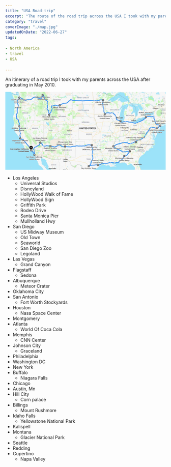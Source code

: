 ```yaml
---
title: "USA Road-trip"
excerpt: "The route of the road trip across the USA I took with my parents after graduating in May 2010"
category: "travel"
coverImage: "./map.jpg"
updatedOnDate: "2022-06-27"
tags:

- North America
- travel
- USA

---
```


An itinerary of a road trip I took with my parents across the USA after graduating in May 2010.

![Map of the road trip](./map.jpg)

- Los Angeles
  - Universal Studios
  - Disneyland
  - HollyWood Walk of Fame
  - HollyWood Sign
  - Griffith Park
  - Rodeo Drive
  - Santa Monica Pier
  - Mullholland Hwy
- San Diego
  - US Midway Museum
  - Old Town
  - Seaworld
  - San Diego Zoo
  - Legoland
- Las Vegas
  - Grand Canyon
- Flagstaff
  - Sedona
- Albuquerque
  - Meteor Crater
- Oklahoma City
- San Antonio
  - Fort Worth Stockyards
- Houston
  - Nasa Space Center
- Montgomery
- Atlanta
  - World Of Coca Cola
- Memphis
  - CNN Center
- Johnson City
  - Graceland
- Philadelphia
- Washington DC
- New York
- Buffalo
  - Niagara Falls
- Chicago
- Austin, Mn
- Hill City
  - Corn palace
- Billings
  - Mount Rushmore
- Idaho Falls
  - Yellowstone National Park
- Kalispell
- Montana
  - Glacier National Park
- Seattle
- Redding
- Cupertino
  - Napa Valley
